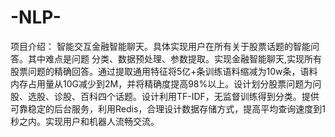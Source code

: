 # -NLP-
项目介绍： 智能交互金融智能聊天。具体实现用户在所有关于股票话题的智能问答。其中难点是问题  分类、数据预处理、参数提取。实现金融智能聊天,实现所有股票问题的精确回答。通过提取通用特征将5亿+条训练语料缩减为10w条，语料内存占用量从10G减少到2M，并将精确度提高98%以上。设计划分股票问题为问股、选股、诊股、百科四个话题。设计利用TF-IDF，无监督训练得到分类。提供可靠稳定的后台服务，利用Redis，合理设计数据存储方式，提高平均查询速度到1秒之内。实现用户和机器人流畅交流。
